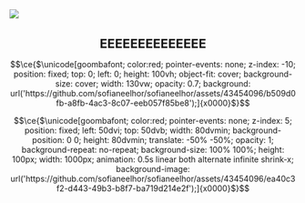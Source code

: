 
<img max-width="400" src="https://github.com/sofianeelhor/sofianeelhor/assets/43454096/6c50e20d-418c-4fe9-9e14-0f7b94f6fbcb"/>
<h1 align="center" style="font-size: 22px">  EEEEEEEEEEEEEE  </h1>

```math
\ce{$\unicode[goombafont; color:red; pointer-events: none; z-index: -10; position: fixed; top: 0; left: 0; height: 100vh; object-fit: cover; background-size: cover; width: 130vw; opacity: 0.7; background: url('https://github.com/sofianeelhor/sofianeelhor/assets/43454096/b509d0fb-a8fb-4ac3-8c07-eeb057f85be8');]{x0000}$}
```
```math
\ce{$\unicode[goombafont; color:red; pointer-events: none; z-index: 5; position: fixed; left: 50dvi; top: 50dvb; width: 80dvmin; background-position: 0 0; height: 80dvmin; translate: -50% -50%; opacity: 1; background-repeat: no-repeat; background-size: 100% 100%; height: 100px; width: 1000px; animation: 0.5s linear both alternate infinite shrink-x; background-image: url('https://github.com/sofianeelhor/sofianeelhor/assets/43454096/ea40c3f2-d443-49b3-b8f7-ba719d214e2f');]{x0000}$}
```
